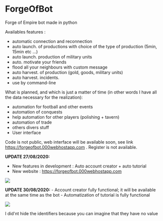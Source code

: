 # ForgeOfBot
Forge of Empire bot made in python

Availables features : 
  - automatic connection and reconnection
  - auto launch. of productions with choice of the type of production (5min, 15min etc ...)
  - auto launch. production of military units
  - auto. motivate your friends
  - flood all your neighbours with custom message
  - auto harvest. of production (gold, goods, military units)
  - auto harvest. incidents.
  - use by command-line
  
What is planned, and which is just a matter of time (in other words I have all the data necessary for the realization):
  - automation for football and other events
  - automation of conquests
  - help automation for other players (polishing + tavern)
  - automation of trade
  - others divers stuff
  - User interface
  
  Code is not public, web interface will be available soon, see link https://forgeofbot.000webhostapp.com . Register is not available.
  
  <b>UPDATE 27/08/2020:</b>
   - New features in development : Auto account creator + auto tutorial
   - New website : https://forgeofbot.000webhostapp.com
   
   <img src="https://github.com/theoschiavi/ForgeOfBot/blob/master/Capture.PNG?raw=true">

  <b>UPDATE 30/08/2020:</b>
    - Account creator fully functional; it will be available at the same time as the bot
    - Automatization of tutorial is fully functional
    
<img src="https://github.com/theoschiavi/ForgeOfBot/blob/master/Capture.PNG?raw=true">
<p>I did'nt hide the identifiers because you can imagine that they have no value</p>
